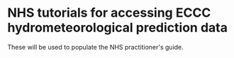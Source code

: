 # NHS tutorials for accessing ECCC hydrometeorological prediction data

These will be used to populate the NHS practitioner's guide.
